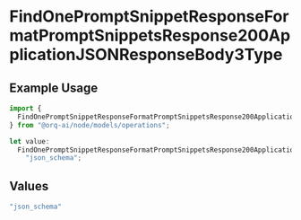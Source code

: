 # FindOnePromptSnippetResponseFormatPromptSnippetsResponse200ApplicationJSONResponseBody3Type

## Example Usage

```typescript
import {
  FindOnePromptSnippetResponseFormatPromptSnippetsResponse200ApplicationJSONResponseBody3Type,
} from "@orq-ai/node/models/operations";

let value:
  FindOnePromptSnippetResponseFormatPromptSnippetsResponse200ApplicationJSONResponseBody3Type =
    "json_schema";
```

## Values

```typescript
"json_schema"
```